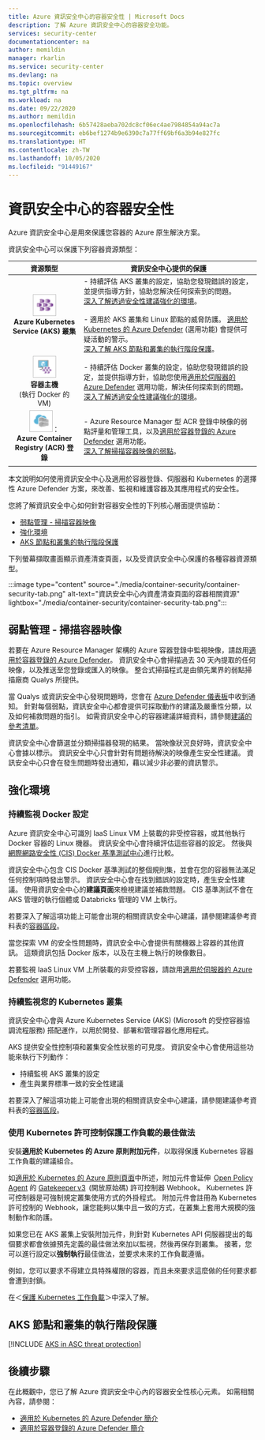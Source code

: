 ```yaml
---
title: Azure 資訊安全中心的容器安全性 | Microsoft Docs
description: 了解 Azure 資訊安全中心的容器安全功能。
services: security-center
documentationcenter: na
author: memildin
manager: rkarlin
ms.service: security-center
ms.devlang: na
ms.topic: overview
ms.tgt_pltfrm: na
ms.workload: na
ms.date: 09/22/2020
ms.author: memildin
ms.openlocfilehash: 6b57428aeba702dc8cf06ec4ae7984854a94ac7a
ms.sourcegitcommit: eb6bef1274b9e6390c7a77ff69bf6a3b94e827fc
ms.translationtype: HT
ms.contentlocale: zh-TW
ms.lasthandoff: 10/05/2020
ms.locfileid: "91449167"
---
```

# <a name="container-security-in-security-center"></a>資訊安全中心的容器安全性

Azure 資訊安全中心是用來保護您容器的 Azure 原生解決方案。

資訊安全中心可以保護下列容器資源類型：

| 資源類型 | 資訊安全中心提供的保護 |
|:--------------------:|-----------|
| ![Kubernetes 服務](./media/security-center-virtual-machine-recommendations/icon-kubernetes-service-rec.png)<br>**Azure Kubernetes Service (AKS) 叢集** | - 持續評估 AKS 叢集的設定，協助您發現錯誤的設定，並提供指導方針，協助您解決任何探索到的問題。<br>[深入了解透過安全性建議強化的環境](#environment-hardening)。<br><br>- 適用於 AKS 叢集和 Linux 節點的威脅防護。 [適用於 Kubernetes 的 Azure Defender](defender-for-kubernetes-introduction.md) (選用功能) 會提供可疑活動的警示。<br>[深入了解 AKS 節點和叢集的執行階段保護](#run-time-protection-for-aks-nodes-and-clusters)。|
| ![容器主機](./media/security-center-virtual-machine-recommendations/icon-container-host-rec.png)<br>**容器主機**<br>(執行 Docker 的 VM) | - 持續評估 Docker 叢集的設定，協助您發現錯誤的設定，並提供指導方針，協助您使用[適用於伺服器的 Azure Defender](defender-for-servers-introduction.md) 選用功能，解決任何探索到的問題。<br>[深入了解透過安全性建議強化的環境](#environment-hardening)。|
| ![Container Registry](./media/security-center-virtual-machine-recommendations/icon-container-registry-rec.png)：<br>**Azure Container Registry (ACR) 登錄** | - Azure Resource Manager 型 ACR 登錄中映像的弱點評量和管理工具，以及[適用於容器登錄的 Azure Defender](defender-for-container-registries-introduction.md) 選用功能。<br>[深入了解掃描容器映像的弱點](#vulnerability-management---scanning-container-images)。 |
|||

本文說明如何使用資訊安全中心及適用於容器登錄、伺服器和 Kubernetes 的選擇性 Azure Defender 方案，來改善、監視和維護容器及其應用程式的安全性。

您將了解資訊安全中心如何針對容器安全性的下列核心層面提供協助：

- [弱點管理 - 掃描容器映像](#vulnerability-management---scanning-container-images)
- [強化環境](#environment-hardening)
- [AKS 節點和叢集的執行階段保護](#run-time-protection-for-aks-nodes-and-clusters)

下列螢幕擷取畫面顯示資產清查頁面，以及受資訊安全中心保護的各種容器資源類型。

:::image type="content" source="./media/container-security/container-security-tab.png" alt-text="資訊安全中心內資產清查頁面的容器相關資源" lightbox="./media/container-security/container-security-tab.png":::

## <a name="vulnerability-management---scanning-container-images"></a>弱點管理 - 掃描容器映像

若要在 Azure Resource Manager 架構的 Azure 容器登錄中監視映像，請啟用[適用於容器登錄的 Azure Defender](defender-for-container-registries-introduction.md)。 資訊安全中心會掃描過去 30 天內提取的任何映像，以及推送至您登錄或匯入的映像。 整合式掃描程式是由領先業界的弱點掃描廠商 Qualys 所提供。

當 Qualys 或資訊安全中心發現問題時，您會在 [Azure Defender 儀表板](azure-defender-dashboard.md)中收到通知。 針對每個弱點，資訊安全中心都會提供可採取動作的建議及嚴重性分類，以及如何補救問題的指引。 如需資訊安全中心的容器建議詳細資料，請參閱[建議的參考清單](recommendations-reference.md#recs-containers)。

資訊安全中心會篩選並分類掃描器發現的結果。 當映像狀況良好時，資訊安全中心會據以標示。 資訊安全中心只會針對有問題待解決的映像產生安全性建議。 資訊安全中心只會在發生問題時發出通知，藉以減少非必要的資訊警示。

## <a name="environment-hardening"></a>強化環境

### <a name="continuous-monitoring-of-your-docker-configuration"></a>持續監視 Docker 設定

Azure 資訊安全中心可識別 IaaS Linux VM 上裝載的非受控容器，或其他執行 Docker 容器的 Linux 機器。 資訊安全中心會持續評估這些容器的設定。 然後與[網際網路安全性 (CIS) Docker 基準測試中心](https://www.cisecurity.org/benchmark/docker/)進行比較。

資訊安全中心包含 CIS Docker 基準測試的整個規則集，並會在您的容器無法滿足任何控制項時發出警示。 資訊安全中心會在找到錯誤的設定時，產生安全性建議。 使用資訊安全中心的**建議頁面**來檢視建議並補救問題。 CIS 基準測試不會在 AKS 管理的執行個體或 Databricks 管理的 VM 上執行。

若要深入了解這項功能上可能會出現的相關資訊安全中心建議，請參閱建議參考資料表的[容器區段](recommendations-reference.md#recs-containers)。

當您探索 VM 的安全性問題時，資訊安全中心會提供有關機器上容器的其他資訊。 這類資訊包括 Docker 版本，以及在主機上執行的映像數目。 

若要監視 IaaS Linux VM 上所裝載的非受控容器，請啟用[適用於伺服器的 Azure Defender](defender-for-servers-introduction.md) 選用功能。


### <a name="continuous-monitoring-of-your-kubernetes-clusters"></a>持續監視您的 Kubernetes 叢集
資訊安全中心會與 Azure Kubernetes Service (AKS) (Microsoft 的受控容器協調流程服務) 搭配運作，以用於開發、部署和管理容器化應用程式。

AKS 提供安全性控制項和叢集安全性狀態的可見度。 資訊安全中心會使用這些功能來執行下列動作：
* 持續監視 AKS 叢集的設定
* 產生與業界標準一致的安全性建議

若要深入了解這項功能上可能會出現的相關資訊安全中心建議，請參閱建議參考資料表的[容器區段](recommendations-reference.md#recs-containers)。

###  <a name="workload-protection-best-practices-using-kubernetes-admission-control"></a>使用 Kubernetes 許可控制保護工作負載的最佳做法

安裝**適用於 Kubernetes 的 Azure 原則附加元件**，以取得保護 Kubernetes 容器工作負載的建議組合。

如[適用於 Kubernetes 的 Azure 原則頁面](../governance/policy/concepts/policy-for-kubernetes.md)中所述，附加元件會延伸  [Open Policy Agent](https://www.openpolicyagent.org/) 的 [Gatekeeper v3](https://github.com/open-policy-agent/gatekeeper)  (開放原始碼) 許可控制器 Webhook。 Kubernetes 許可控制器是可強制規定叢集使用方式的外掛程式。 附加元件會註冊為 Kubernetes 許可控制的 Webhook，讓您能夠以集中且一致的方式，在叢集上套用大規模的強制動作和防護。 

如果您已在 AKS 叢集上安裝附加元件，則針對 Kubernetes API 伺服器提出的每個要求都會依據預先定義的最佳做法來加以監視，然後再保存到叢集。 接著，您可以進行設定以**強制執行**最佳做法，並要求未來的工作負載遵循。 

例如，您可以要求不得建立具特殊權限的容器，而且未來要求這麼做的任何要求都會遭到封鎖。

在＜[保護 Kubernetes 工作負載](kubernetes-workload-protections.md)＞中深入了解。


## <a name="run-time-protection-for-aks-nodes-and-clusters"></a>AKS 節點和叢集的執行階段保護

[!INCLUDE [AKS in ASC threat protection](../../includes/security-center-azure-kubernetes-threat-protection.md)]



## <a name="next-steps"></a>後續步驟

在此概觀中，您已了解 Azure 資訊安全中心內的容器安全性核心元素。 如需相關內容，請參閱：

- [適用於 Kubernetes 的 Azure Defender 簡介](defender-for-kubernetes-introduction.md)
- [適用於容器登錄的 Azure Defender 簡介](defender-for-container-registries-introduction.md)
